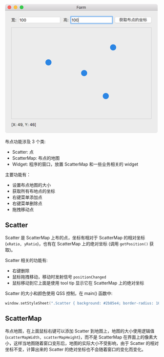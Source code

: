 ![](effect.png)

布点功能涉及 3 个类:

* Scatter: 点
* ScatterMap: 布点的地图
* Widget: 程序的窗口，放置 ScatterMap 和一些业务相关的 widget

主要功能有：

* 设置布点地图的大小
* 获取所有布地点的坐标
* 右键菜单添加点
* 右键菜单删除点
* 拖拽移动点

## Scatter

Scatter 是 ScatterMap 上布的点，坐标有相对于 ScatterMap 的相对坐标 (`xRatio, yRatio`)，也有在 ScatterMap 上的绝对坐标 (调用 `getPosition()` 获取)。

Scatter 相关的功能有:

* 右键删除
* 鼠标拖拽移动，移动时发射信号 `positionChanged`
* 鼠标移动到它上面是使用 tool tip 显示它在 ScatterMap 上的绝对坐标

Scatter 的大小和颜色使用 QSS 控制，在 main() 函数中:

```cpp
window.setStyleSheet(".Scatter { background: #2b85e4; border-radius: 10px; min-width: 20px; max-width: 20px; min-height: 20px; max-height: 20px; }");
```

## ScatterMap

布点地图，在上面鼠标右键可以添加 Scatter 到地图上，地图的大小使用逻辑值 (`scatterMapWidth, scatterMapHeight`)，而不是 ScatterMap 在界面上的像素大小，这样当地图随着窗口变形后，地图的实际大小不受影响，由于 Scatter 的相对坐标不变，计算出来的 Scatter 的绝对坐标也不会随着窗口的变化而变化。